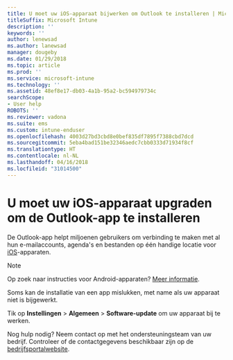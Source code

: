 ```yaml
---
title: U moet uw iOS-apparaat bijwerken om Outlook te installeren | Microsoft Docs
titleSuffix: Microsoft Intune
description: ''
keywords: ''
author: lenewsad
ms.author: lanewsad
manager: dougeby
ms.date: 01/29/2018
ms.topic: article
ms.prod: ''
ms.service: microsoft-intune
ms.technology: ''
ms.assetid: 48ef8e17-db03-4a1b-95a2-bc594979734c
searchScope:
- User help
ROBOTS: ''
ms.reviewer: vadona
ms.suite: ems
ms.custom: intune-enduser
ms.openlocfilehash: 4003d27bd3cbd8e0bef835df7895f7388cbd7dcd
ms.sourcegitcommit: 5eba4bad151be32346aedc7cbb0333d71934f8cf
ms.translationtype: HT
ms.contentlocale: nl-NL
ms.lasthandoff: 04/16/2018
ms.locfileid: "31014500"
---
```

# <a name="you-need-to-update-your-ios-device-to-install-the-outlook-app"></a>U moet uw iOS-apparaat upgraden om de Outlook-app te installeren

De Outlook-app helpt miljoenen gebruikers om verbinding te maken met al hun e-mailaccounts, agenda's en bestanden op één handige locatie voor [iOS](https://itunes.apple.com/app/microsoft-outlook-email-calendar/id951937596)-apparaten.

>[!NOTE]
> Op zoek naar instructies voor Android-apparaten? [Meer informatie](update-device-outlook-android.md).

Soms kan de installatie van een app mislukken, met name als uw apparaat niet is bijgewerkt. 

Tik op **Instellingen** > **Algemeen** > **Software-update** om uw apparaat bij te werken.

Nog hulp nodig? Neem contact op met het ondersteuningsteam van uw bedrijf. Controleer of de contactgegevens beschikbaar zijn op de [bedrijfsportalwebsite](https://portal.manage.microsoft.com#HelpDeskDialog).
